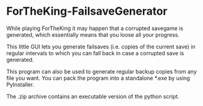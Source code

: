 # ForTheKing-FailsaveGenerator 

While playing ForTheKing it may happen that a corrupted savegame is 
generated, which essentially means that you loose all your progress. 

This little GUI lets you generate failsaves (i.e. copies of the current save) 
in regular intervals to which you can fall back in case a corrupted save is 
generated. 

This program can also be used to generate regular backup copies from any file you want.
You can pack the program into a standalone *.exe by using PyInstaller.

The .zip archive contains an executable version of the python script.
